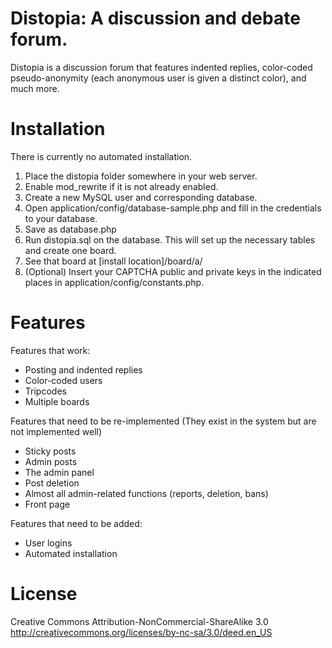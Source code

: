 # Distopia: A discussion and debate forum.

Distopia is a discussion forum that features indented replies, color-coded pseudo-anonymity (each anonymous user is given a distinct color), and much more.

# Installation
There is currently no automated installation.

1. Place the distopia folder somewhere in your web server.
2. Enable mod_rewrite if it is not already enabled.
3. Create a new MySQL user and corresponding database.
4. Open application/config/database-sample.php and fill in the credentials to your database.
5. Save as database.php
6. Run distopia.sql on the database. This will set up the necessary tables and create one board.
7. See that board at [install location]/board/a/
8. (Optional) Insert your CAPTCHA public and private keys in the indicated places in application/config/constants.php.

# Features

Features that work:
* Posting and indented replies
* Color-coded users
* Tripcodes
* Multiple boards

Features that need to be re-implemented
(They exist in the system but are not implemented well)
* Sticky posts
* Admin posts
* The admin panel
* Post deletion
* Almost all admin-related functions (reports, deletion, bans)
* Front page

Features that need to be added:
* User logins
* Automated installation


# License
Creative Commons Attribution-NonCommercial-ShareAlike 3.0
http://creativecommons.org/licenses/by-nc-sa/3.0/deed.en_US
